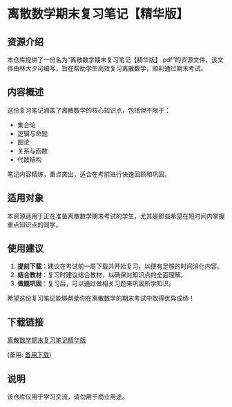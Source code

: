 # 离散数学期末复习笔记【精华版】

## 资源介绍

本仓库提供了一份名为“离散数学期末复习笔记【精华版】.pdf”的资源文件，该文件由林大夕可编写，旨在帮助学生高效复习离散数学，顺利通过期末考试。

## 内容概述

这份复习笔记涵盖了离散数学的核心知识点，包括但不限于：

- 集合论
- 逻辑与命题
- 图论
- 关系与函数
- 代数结构

笔记内容精炼，重点突出，适合在考前进行快速回顾和巩固。

## 适用对象

本资源适用于正在准备离散数学期末考试的学生，尤其是那些希望在短时间内掌握重点知识点的同学。

## 使用建议

1. **提前下载**：建议在考试前一周下载并开始复习，以便有足够的时间消化内容。
2. **结合教材**：复习时建议结合教材，以确保对知识点的全面理解。
3. **做题巩固**：复习后，可以通过做相关习题来巩固所学知识。

希望这份复习笔记能够帮助你在离散数学的期末考试中取得优异成绩！

## 下载链接
[离散数学期末复习笔记精华版](https://pan.quark.cn/s/af37040c2c1f) 

(备用: [备用下载](https://pan.baidu.com/s/1LSfexkD9Grw1wyIhju1TVQ?pwd=1234))

## 说明

该仓库仅用于学习交流，请勿用于商业用途。

